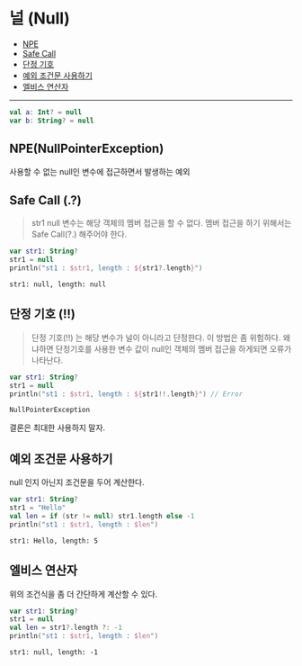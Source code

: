 # 널 (Null)
- [NPE](#npenullpointerexception)
- [Safe Call](#safe-call)
- [단정 기호](#단정-기호)
- [예외 조건문 사용하기](#예외-조건문-사용하기)
- [엘비스 연산자](#엘비스-연산자)
___
```kotlin
val a: Int? = null
var b: String? = null
```
## NPE(NullPointerException)
사용할 수 없는 null인 변수에 접근하면서 발생하는 예외
## Safe Call (.?)
>  str1 null 변수는 해당 객체의 멤버 접근을 할 수 없다. 멤버 접근을 하기 위해서는 Safe Call(?.) 해주어야 한다. 
```kotlin
var str1: String?
str1 = null
println("st1 : $str1, length : ${str1?.length}")
```
```
str1: null, length: null
```
## 단정 기호 (!!)
> 단정 기호(!!) 는 해당 변수가 널이 아니라고 단정한다. 이 방법은 좀 위험하다. 왜냐하면 단정기호를 사용한 변수 값이 null인 객체의 멤버 접근을 하게되면 오류가 나타난다.
```kotlin
var str1: String?
str1 = null
println("st1 : $str1, length : ${str1!!.length}") // Error
```
```
NullPointerException
```
결론은 최대한 사용하지 말자.
## 예외 조건문 사용하기
null 인지 아닌지 조건문을 두어 계산한다.
```kotlin
var str1: String?
str1 = "Hello"
val len = if (str != null) str1.length else -1
println("st1 : $str1, length : $len") 
```
```
str1: Hello, length: 5
```
## 엘비스 연산자
위의 조건식을 좀 더 간단하게 계산할 수 있다.
```kotlin
var str1: String?
str1 = null
val len = str1?.length ?: -1
println("st1 : $str1, length : $len") 
```
```
str1: null, length: -1
```